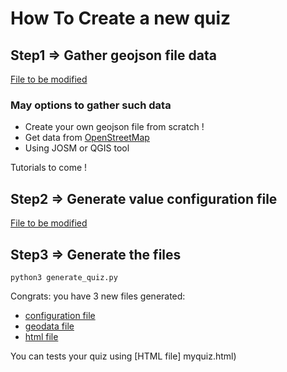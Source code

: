 # How To Create a new quiz

## Step1 => Gather geojson file data
[File to be modified](values/myquiz.geojson)

### May options to gather such data
* Create your own geojson file from scratch !
* Get data from [OpenStreetMap](https://www.openstreetmap.org/)
* Using JOSM or QGIS tool

Tutorials to come !

## Step2 => Generate value configuration file
[File to be modified](values/myquiz.yaml)

## Step3 => Generate the files
``` python3 generate_quiz.py ``` 

Congrats: you have 3 new files generated:
* [configuration file](config/config_myquiz.js) 
* [geodata file](geodata/myquiz.js)
* [html file](myquiz.html)

You can tests your quiz using [HTML file] myquiz.html)
